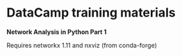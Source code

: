 # DataCamp training materials

**Network Analysis in Python Part 1**

Requires networkx 1.11 and nxviz (from conda-forge)